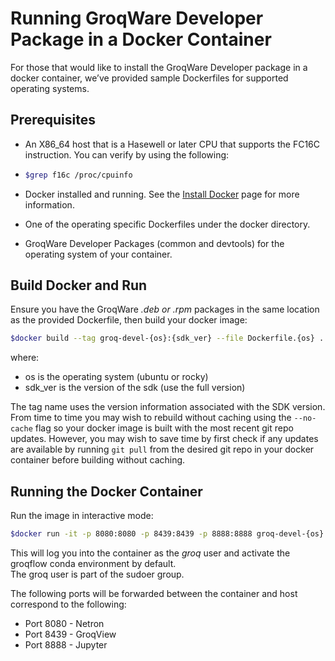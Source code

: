 # Running GroqWare Developer Package in a Docker Container
For those that would like to install the GroqWare Developer package in a docker container, we’ve provided sample Dockerfiles for supported operating systems.

## Prerequisites
- An X86_64 host that is a Hasewell or later CPU that supports the FC16C instruction.  You can verify by using the following: 

- ```bash
  $grep f16c /proc/cpuinfo
  ```

- Docker installed and running. See the [Install Docker](https://docs.docker.com/engine/install/) page for more information.  

- One of the operating specific Dockerfiles under the docker directory.

- GroqWare Developer Packages (common and devtools) for the operating system of your container.

## Build Docker and Run
Ensure you have the GroqWare *.deb or .rpm* packages in the same location as the provided Dockerfile, then build your docker image:

```bash
$docker build --tag groq-devel-{os}:{sdk_ver} --file Dockerfile.{os} .
```

where:
- os is the operating system (ubuntu or rocky)
- sdk_ver is the version of the sdk (use the full version)
 
The tag name uses the version information associated with the SDK version.  From time to time you may wish to rebuild without caching using the `--no-cache` flag so your docker image is built with the most recent git repo updates.  However, you may wish to save time by first check if any updates are available by running `git pull` from the desired git repo in your docker container before building without caching.

## Running the Docker Container
Run the image in interactive mode:

```bash
$docker run -it -p 8080:8080 -p 8439:8439 -p 8888:8888 groq-devel-{os}:{sdk_ver}
```

This will log you into the container as the *groq* user and activate the groqflow conda environment by default.   
The groq user is part of the sudoer group.

The following  ports will be forwarded between the container and host correspond to the following:
- Port 8080 - Netron
- Port 8439 - GroqView
- Port 8888 - Jupyter
